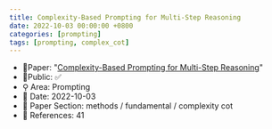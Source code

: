 ```yaml
---
title: Complexity-Based Prompting for Multi-Step Reasoning
date: 2022-10-03 00:00:00 +0800
categories: [prompting]
tags: [prompting, complex_cot]
---
```


- 📙Paper: "[Complexity-Based Prompting for Multi-Step Reasoning](https://www.semanticscholar.org/paper/Complexity-Based-Prompting-for-Multi-Step-Reasoning-Fu-Peng/c88cafa3e980765a64febe369ceb7c2aa7261d2a)"
- 🔑Public: ✅
- ⚲ Area: Prompting
- 📅 Date: 2022-10-03
- 🔎 Paper Section: methods / fundamental / complexity cot
- 📝 References: 41
